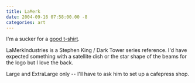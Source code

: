 ```yaml
---
title: LaMerk
date: 2004-09-16 07:58:00.00 -8
categories: art
---
```

I'm a sucker for a [good t-shirt](http://tower.acpninjas.com/).

LaMerkIndustries is a Stephen King / Dark Tower series reference. I'd have expected something with a satellite dish or the star shape of the beams for the logo but I love the back.

Large and ExtraLarge only -- I'll have to ask him to set up a cafepress shop.
